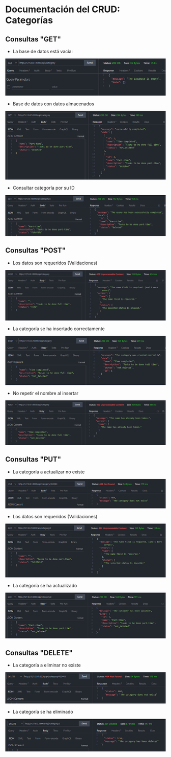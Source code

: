 # Documentación del CRUD: Categorías

## Consultas "GET"

-   La base de datos está vacía:

![Category table is empty](./categories-imgs/table-category-is-empty.PNG)

-   Base de datos con datos almacenados

![Database with data](./categories-imgs/get-with-categories.PNG)

-   Consultar categoría por su ID

![Category by ID](./categories-imgs/category-get-by-id.PNG)

## Consultas "POST"

-   Los datos son requeridos (Validaciones)

![Category Validators](./categories-imgs/category-validations.PNG)

-   La categoría se ha insertado correctamente

![Category inseted correctly](./categories-imgs/category-created-correctly.PNG)

-   No repetir el nombre al insertar

![Not repeat name category](./categories-imgs/category-not-repeat-name.PNG)

## Consultas "PUT"

-   La categoría a actualizar no existe

![Category not found in update](./categories-imgs/update-not-exist.PNG)

-   Los datos son requeridos (Validaciones)

![Category validated in update](./categories-imgs/category-validate-update.PNG)

-   La categoría se ha actualizado

![Category update correctly](./categories-imgs/category-update-correctly.PNG)

## Consultas "DELETE"

-   La categoría a eliminar no existe

![Category not found in delete](./categories-imgs/deleted-not-exist.PNG)

-   La categoría se ha eliminado

![Category deleted correctly](./categories-imgs/category-deleted-correctly.PNG)
